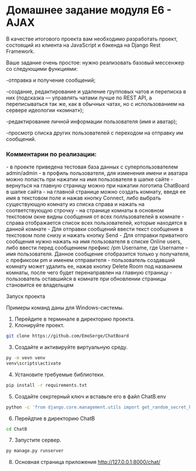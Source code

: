 <h1>Домашнее задание модуля E6 - AJAX </h1>

В качестве итогового проекта вам необходимо разработать проект, состоящий из клиента на JavaScript и бэкенда на Django Rest Framework.

Ваше задание очень простое: нужно реализовать базовый мессенжер со следующими функциями:

-отправка и получение сообщений;

-создание, редактирование и удаление групповых чатов и переписка в них (подсказка — управлять чатами лучше по REST API, а переписываться так же, как в обычных чатах, но с использованием на сервере идеологии «комнат»);

-редактирование личной информации пользователя (имя и аватар);

-просмотр списка других пользователей с переходом на отправку им сообщений.

<h3>Комментарии по реализации:</h3>
- в проекте приведена тестовая база данных с суперпользователем admin/admin
- в профиль пользователя, для изменения имени и аватара можно попасть при нажатии на имя пользователя в шапке сайте
- вернуться на главную страницу можно при нажатии логотипа ChatBoard в шапке сайта
- на главной странице можно создать комнату, введя ее имя в текстовом поле и нажав кнопку Connect, либо выбрать существующую комнату из списка справа и нажать на соответствующую строчку
- на странице комнаты в основном текстовом окне видны сообщения от всех полльзователей в комнате
- справа отображается список всех пользователей, которые находятся в данной комнате
- Для отправки сообщений ввести текст сообщения в текстовом поле снизу и нажать кнопку Send
- Для отправки приватного сообщения нужно нажать на имя пользователя в списке Online users, либо ввести перед сообщением префикс /pm Username, где Username - имя пользователя. Данное сообщение отобразится только у получателя, с префиксом pm и именем отправителя
- пользователь создавший комнату может удалить ее, нажав кнопку Delete Room под названием комнаты, после чего будет перенаправлен на главную страницу
- пользователь оставшийся в комнате при обновлении страницы становится ее владельцем



Запуск проекта

Примеры команд даны для Windows-системы.

1. Перейдите в терминале в директорию проекта. 
2. Клонируйте проект.
```bash
git clone https://github.com/EmoSerge/ChatBoard
```
3. Создайте и активируйте виртуальную среду.
```bash
py -m vevn venv
venv\scripts\activate
```
4. Установите требуемые библиотеки.
```bash
pip install -r requirements.txt
```
5. Создайте секртерный ключ и вставьте его в файл ChatB\.env
```bash
python -c 'from django.core.management.utils import get_random_secret_key; print(get_random_secret_key())'
```
6. Перейдтие в директорию ChatB
```bash
cd ChatB
```
7. Запустите сервер.
```bash
py manage.py runserver
```
8. Основная страница приложения 
http://127.0.0.1:8000/chat/
